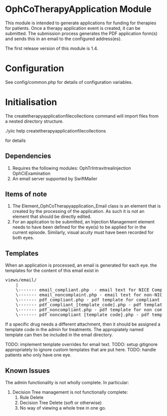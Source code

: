 OphCoTherapyApplication Module
==============================

This module is intended to generate applications for funding for therapies for patients. Once a therapy application event
is created, it can be submitted. The submission process generates the PDF application form(s) and sends this in an email
to the configured address(es).

The first release version of this module is 1.4.

Configuration
=============

See config/common.php for details of configuration variables.

Initialisation
==============

The createtherapyapplicationfilecollections command will import files from a nested directory structure.

./yiic help createtherapyapplicationfilecollections

for details

Dependencies
------------

1. Requires the following modules:
	OphTrIntravitrealinjection
	OphCiExamination
2. An email server supported by SwiftMailer

Items of note
-------------

1. The Element_OphCoTherapyapplication_Email class is an element that is created by the processing of the application.
As such it is not an element that should be directly edited.
2. For an application to be submitted, an Injection Management element needs to have been defined for the eye(s) to be
applied for in the current episode. Similarly, visual acuity must have been recorded for both eyes.

Templates
---------

When an application is processed, an email is generated for each eye. the templates for the content of this email exist in
<pre>
views/email/
	|
	\------- email_compliant.php  - email text for NICE Compliant therapy applications
	\------- email_noncomplaint.php - email text for non-NICE Compliant therapy applications
	\------- pdf_compliant.php - pdf template for compliant applications
	\------- pdf_compliant_[template_code].php - pdf template for compliant applications
	\------- pdf_noncompliant.php - pdf template for non compliant applications
	\------- pdf_noncompliant_[template_code].php - pdf template for non compliant applications
</pre>

If a specific drug needs a different attachment, then it should be assigned a template code in the admin for treatments.
The appropiately named template can then be included in the email directory.

TODO: implement template overrides for email text.
TODO: setup gitignore appropriately to ignore custom templates that are put here.
TODO: handle patients who only have one eye.

Known Issues
------------

The admin functionality is not wholly complete. In particular:
1. Decision Tree management is not functionally complete:
	1. Rule Delete
	2. Decision Tree Delete (soft or otherwise)
	3. No way of viewing a whole tree in one go.

